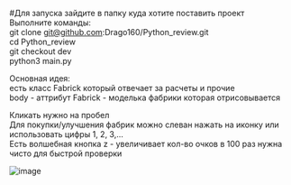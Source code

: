 #Для запуска зайдите в папку куда хотите поставить проект  
Выполните команды:  
git clone git@github.com:Drago160/Python_review.git  
cd Python_review  
git checkout dev  
python3 main.py  




Основная идея:   
есть класс Fabrick который отвечает за расчеты и прочие  
body - аттрибут Fabrick - моделька фабрики которая отрисовывается  

Кликать нужно на пробел  
Для покупки/улучшения фабрик можно слеван нажать на иконку или использовать цифры 1, 2, 3,...  
Есть волшебная кнопка z - увеличивает кол-во очков в 100 раз нужна чисто для быстрой проверки  


![image](https://user-images.githubusercontent.com/98972593/235370564-aad2487a-ef2a-4c23-9191-725d227e0aec.png)
